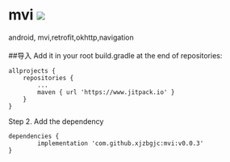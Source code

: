 # mvi   ![](https://img.shields.io/github/v/release/xjzbgjc/mvi.svg)
android, mvi,retrofit,okhttp,navigation<br>  
##导入
Add it in your root build.gradle at the end of repositories:

	allprojects {
		repositories {
			...
			maven { url 'https://www.jitpack.io' }
		}
	}
Step 2. Add the dependency

	dependencies {
	        implementation 'com.github.xjzbgjc:mvi:v0.0.3'
	}


